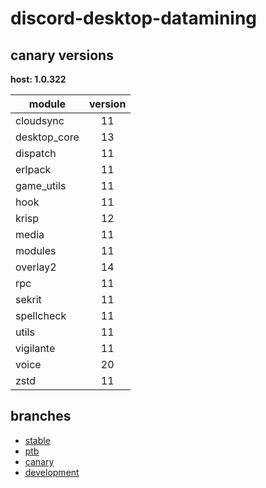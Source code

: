 # discord-desktop-datamining

## canary versions

**host: 1.0.322**

| module | version |
| ------ | :-----: |
| cloudsync | 11 |
| desktop_core | 13 |
| dispatch | 11 |
| erlpack | 11 |
| game_utils | 11 |
| hook | 11 |
| krisp | 12 |
| media | 11 |
| modules | 11 |
| overlay2 | 14 |
| rpc | 11 |
| sekrit | 11 |
| spellcheck | 11 |
| utils | 11 |
| vigilante | 11 |
| voice | 20 |
| zstd | 11 |

## branches

- [stable](https://github.com/OpenAsar/discord-desktop-datamining/tree/stable)
- [ptb](https://github.com/OpenAsar/discord-desktop-datamining/tree/ptb)
- [canary](https://github.com/OpenAsar/discord-desktop-datamining/tree/canary)
- [development](https://github.com/OpenAsar/discord-desktop-datamining/tree/development)